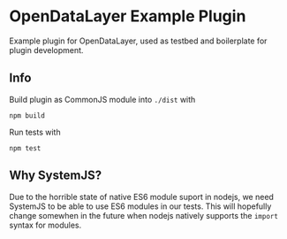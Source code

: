 # OpenDataLayer Example Plugin
Example plugin for OpenDataLayer, used as testbed and boilerplate for plugin development.

## Info
Build plugin as CommonJS module into `./dist` with

    npm build

Run tests with

    npm test

## Why SystemJS?
Due to the horrible state of native ES6 module suport in nodejs, we need SystemJS to be able to use ES6 modules in our tests.
This will hopefully change somewhen in the future when nodejs natively supports the `import` syntax for modules.
